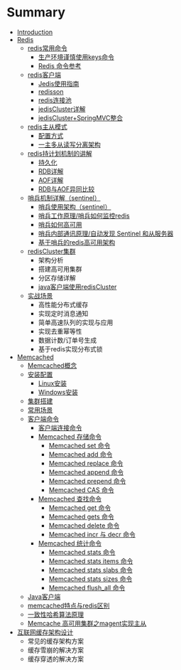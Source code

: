 # Summary

* [Introduction](README.md)
* [Redis](redis.md)
  * [redis常用命令](redis/redischang-yong-ming-ling.md)
    * [生产环境谨慎使用keys命令](redis/redischang-yong-ming-ling/sheng-chan-huan-jing-jin-shen-shi-yong-keys-ming-ling.md)
    * [Redis 命令参考](redis/redischang-yong-ming-ling/redisming-ling.md)
  * [redis客户端](redis/rediske-hu-duan.md)
    * [Jedis使用指南](redis/rediske-hu-duan/jedis.md)
    * [redisson](redis/rediske-hu-duan/redisson.md)
    * [redis连接池](redis/rediske-hu-duan/redislian-jie-chi.md)
    * [jedisCluster详解](redis/rediske-hu-duan/jediscluster.md)
    * [jedisCluster+SpringMVC整合](redis/rediske-hu-duan/jediscluster+springmvczheng-he.md)
  * [redis主从模式](redis/rediszhu-cong-mo-shi.md)
    * [配置方式](redis/rediszhu-cong-mo-shi/pei-zhi-fang-shi.md)
    * [一主多从读写分离架构](redis/rediszhu-cong-mo-shi/yi-zhu-duo-cong.md)
  * [redis持计划机制的讲解](redis/redischi-ji-hua-ji-zhi-de-jiang-jie.md)
    * [持久化](redis/redischi-ji-hua-ji-zhi-de-jiang-jie/chi-jiu-hua.md)
    * [RDB详解](redis/redischi-ji-hua-ji-zhi-de-jiang-jie/rdbxiang-jie.md)
    * [AOF详解](redis/redischi-ji-hua-ji-zhi-de-jiang-jie/aofxiang-jie.md)
    * [RDB与AOF异同比较](redis/redischi-ji-hua-ji-zhi-de-jiang-jie/yi-tong-bi-jiao.md)
  * [哨兵机制详解（sentinel）](redis/shao-bing-ji-zhi-xiang-jie.md)
    * [哨兵使用架构（sentinel）](redis/shao-bing-ji-zhi-xiang-jie/shao-bing-shi-yong-jia-gou.md)
    * [哨兵工作原理/哨兵如何监控redis](redis/shao-bing-ji-zhi-xiang-jie/shao-bing-ru-he-jian-kong-redis.md)
    * [哨兵如何高可用](redis/shao-bing-ji-zhi-xiang-jie/shao-bing-ru-he-gao-ke-yong.md)
    * [哨兵内部通讯原理/自动发现 Sentinel 和从服务器](redis/shao-bing-ji-zhi-xiang-jie/shao-bing-nei-bu-tong-xun-yuan-li.md)
    * [基于哨兵的redis高可用架构](redis/shao-bing-ji-zhi-xiang-jie/ji-yu-shao-bing-de-redis-gao-ke-yong-jia-gou.md)
  * [redisCluster集群](redis/redisclusterji-qun.md)
    * 架构分析
    * 搭建高可用集群
    * 分区存储详解
    * [java客户端使用redisCluster](redis/redisclusterji-qun/javake-hu-duan-shi-yong-rediscluster.md)
  * [实战场景](redis/shi-zhan-chang-jing.md)
    * 高性能分布式缓存
    * 实现定时消息通知
    * 简单高速队列的实现与应用
    * 实现去重幂等性
    * 数据计数/订单号生成
    * 基于redis实现分布式锁
* [Memcached](memcached.md)
  * [Memcached概念](memcached/memcachedgai-nian.md)
  * [安装配置](memcached/an-zhuang-pei-zhi.md)
    * [Linux安装](memcached/an-zhuang-pei-zhi/linuxan-zhuang.md)
    * [Windows安装](memcached/an-zhuang-pei-zhi/windowsan-zhuang.md)
  * [集群搭建](memcached/ji-qun-da-jian.md)
  * [常用场景](memcached/chang-yong-chang-jing.md)
  * [客户端命令](memcached/ke-hu-duan-ming-ling.md)
    * [客户端连接命令](memcached/ke-hu-duan-ming-ling/ke-hu-duan-lian-jie-ming-ling.md)
    * [Memcached 存储命令](memcached/ke-hu-duan-ming-ling/memcached-cun-chu-ming-ling.md)
      * [Memcached set 命令](memcached/ke-hu-duan-ming-ling/memcached-cun-chu-ming-ling/memcached-set-ming-ling.md)
      * [Memcached add 命令](memcached/ke-hu-duan-ming-ling/memcached-cun-chu-ming-ling/memcached-add-ming-ling.md)
      * [Memcached replace 命令](memcached/ke-hu-duan-ming-ling/memcached-cun-chu-ming-ling/memcached-replace-ming-ling.md)
      * [Memcached append 命令](memcached/ke-hu-duan-ming-ling/memcached-cun-chu-ming-ling/memcached-append-ming-ling.md)
      * [Memcached prepend 命令](memcached/ke-hu-duan-ming-ling/memcached-cun-chu-ming-ling/memcached-prepend-ming-ling.md)
      * [Memcached CAS 命令](memcached/ke-hu-duan-ming-ling/memcached-cun-chu-ming-ling/memcached-cas-ming-ling.md)
    * [Memcached 查找命令](memcached/ke-hu-duan-ming-ling/memcached-cha-zhao-ming-ling.md)
      * [Memcached get 命令](memcached/ke-hu-duan-ming-ling/memcached-cha-zhao-ming-ling/memcached-get-ming-ling.md)
      * [Memcached gets 命令](memcached/ke-hu-duan-ming-ling/memcached-cha-zhao-ming-ling/memcached-gets-ming-ling.md)
      * [Memcached delete 命令](memcached/ke-hu-duan-ming-ling/memcached-cha-zhao-ming-ling/memcached-delete-ming-ling.md)
      * [Memcached incr 与 decr 命令](memcached/ke-hu-duan-ming-ling/memcached-cha-zhao-ming-ling/memcached-incr-yu-decr-ming-ling.md)
    * [Memcached 统计命令](memcached/ke-hu-duan-ming-ling/memcached-tong-ji-ming-ling.md)
      * [Memcached stats 命令](memcached/ke-hu-duan-ming-ling/memcached-tong-ji-ming-ling/memcached-stats-ming-ling.md)
      * [Memcached stats items 命令](memcached/ke-hu-duan-ming-ling/memcached-tong-ji-ming-ling/memcached-stats-items-ming-ling.md)
      * [Memcached stats slabs 命令](memcached/ke-hu-duan-ming-ling/memcached-tong-ji-ming-ling/memcached-stats-slabs-ming-ling.md)
      * [Memcached stats sizes 命令](memcached/ke-hu-duan-ming-ling/memcached-tong-ji-ming-ling/memcached-stats-sizes-ming-ling.md)
      * [Memcached flush\_all 命令](memcached/ke-hu-duan-ming-ling/memcached-tong-ji-ming-ling/memcached-flushallming-ling.md)
  * [Java客户端](memcached/javake-hu-duan.md)
  * [memcached特点与redis区别](memcached/memcachedte-dian-yu-redis-qu-bie.md)
  * [一致性哈希算法原理](memcached/yi-zhi-xing-ha-xi-suan-fa-yuan-li.md)
  * [Memcache 高可用集群之magent实现主从](memcached/magentshi-xian-memcache-zhu-cong.md)
* [互联网缓存架构设计](hu-lian-wang-huan-cun-jia-gou-she-ji.md)
  * 常见的缓存架构方案
  * 缓存雪崩的解决方案
  * 缓存穿透的解决方案

